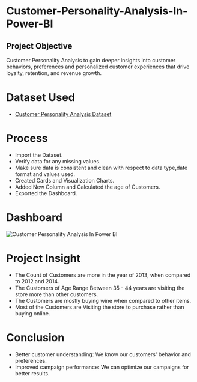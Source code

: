 # Customer-Personality-Analysis-In-Power-BI
## Project Objective
Customer Personality Analysis to gain deeper insights into customer behaviors, preferences and personalized customer experiences that drive loyalty, retention, and revenue growth.
# Dataset Used
- <a href="https://github.com/Poojitha2509/Customer-Personality-Analysis-In-Power-BI/blob/main/Marketing%20Campaign%20Dataset.xlsx">Customer Personality Analysis Dataset</a>
# Process
- Import the Dataset.
- Verify data for any missing values.
- Make sure data is consistent and clean with respect to data type,date format and values used.
- Created Cards and Visualization Charts.
- Added New Column and Calculated the age of Customers.
- Exported the Dashboard.
# Dashboard
![Customer Personality Analysis In Power BI](https://github.com/user-attachments/assets/9f8debc2-e40d-4342-9da9-18d4455c5cec)
# Project Insight
- The Count of Customers are more in the year of 2013, when compared to 2012 and 2014.
- The Customers of Age Range Between 35 - 44 years are visiting the store more than other customers.
- The Customers are mostly buying wine when compared to other items.
- Most of the Customers are Visiting the store to purchase rather than buying online.
# Conclusion
- Better customer understanding: We know our customers' behavior and preferences.
- Improved campaign performance: We can optimize our campaigns for better results.

